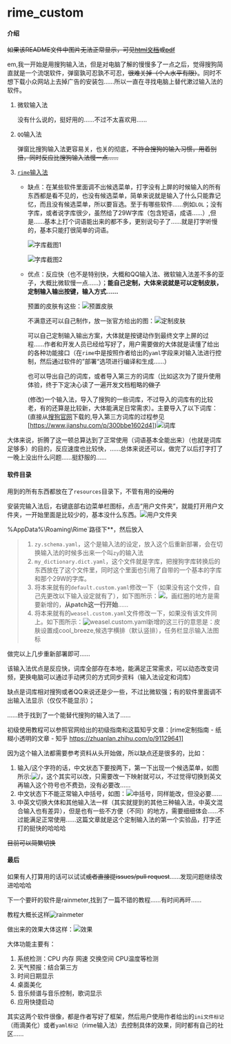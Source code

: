 # rime_custom

#### 介绍

~~如果该README文件中图片无法正常显示，可见[html文档](./README.html)或[pdf](./README.pdf)~~

em,我一开始是用搜狗输入法，但是对电脑了解的慢慢多了一点之后，觉得搜狗简直就是一个流氓软件，弹窗孰可忍孰不可忍，~~很难关掉（个人水平有限）~~。同时不想下载小众网站上去掉广告的安装包……所以一直在寻找电脑上替代漱过输入法的软件。

1. 微软输入法

   没有什么说的，挺好用的……不过不太喜欢用……

2. `QQ`输入法

   弹窗比搜狗输入法更容易关，也关的彻底，~~不符合搜狗的输入习惯，用着别扭，同时反应比搜狗输入法慢一点……~~

3. [`rime`输入法](https://rime.im/)

   - 缺点：在某些软件里面调不出候选菜单，打字没有上屏的时候输入的所有东西都是看不见的，也没有候选菜单，简单来说就是输入了什么只能靠记忆，而且没有候选菜单，所以要盲选。至于有哪些软件……例如`LOL`；没有字库，或者说字库很少，虽然给了29W字库（包含短语，成语……）,但是……基本上打个词语能出来的都不多，更别说句子了……就是打字听慢的，基本只能打很简单的词语。

     ![字库截图1](./Screenshots/1.png)

     ![字库截图2](./Screenshots/2.png)

   - 优点：反应快（也不是特别快，大概和QQ输入法、微软输入法差不多的亚子，大概比微软慢一点……）；**能自己定制，大体来说就是可以定制皮肤，定制输入输出按键，输入方式……**

     预置的皮肤有这些：![预置皮肤](./Screenshots/preview.png)

     不满意还可以自己制作，放一张官方给出的图：![定制皮肤](./Screenshots/screen.png)

     可以自己定制输入输出方案，大体就是按键动作到最终文字上屏的过程……作者和开发人员已经给写好了，用户需要做的大体就是读懂了给出的各种功能接口（在`rime`中是按照作者给出的`yaml`字段来对输入法进行控制，然后通过软件的”部署“选项进行编译和生成……）

     也可以导出自己的词库，或者导入第三方的词库（比如这次为了提升使用体验，终于下定决心读了一遍开发文档粗略的~~做了~~

     (修改)一个输入法，导入了搜狗的一些词库，不过导入的词库有的比较老，有的还算是比较新，大体能满足日常需求）。主要导入了以下词库：(直接从[搜狗官网](https://pinyin.sogou.com/dict/)下载的,导入第三方词库的过程参见[https://www.jianshu.com/p/300bbe1602d4])![词库](./ScreenShots/3.png)

大体来说，折腾了这一顿总算达到了正常使用（词语基本全能出来）（也就是词库足够多）的目的，反应速度也比较快，……总体来说还可以，做完了以后打字打了一晚上没出什么问题……挺舒服的……

#### 软件目录

用到的所有东西都放在了`resources`目录下，不管有用的~~没用的~~

安装完输入法后，右键底部右边菜单栏图标，点击“用户文件夹”，就能打开用户文件夹，一开始里面是比较少的，基本没什么东西。![用户文件夹](./Screenshots/4.png)

%AppData%\Roaming\Rime`路径下**，然后放入

> 1. `zy.schema.yaml`，这个是输入法的设定，放入这个后重新部署，会在切换输入法的时候多出来一个叫`zy`的输入法
> 2. `my_dictionary.dict.yaml`，这个文件就是字库，把搜狗字库转换后的东西放在了这个文件里，同时这个里面也引用了自带的一个基本的字库和那个29W的字库。
> 3. 将本来就有的`default.custom.yaml`修改一下（如果没有这个文件，自己先更改以下输入设定就有了），如下图所示：![](./Screenshots/red.png)，画红圈的地方是需要新增的，**从patch这一行开始**……
> 4. 将本来就有的`weasel.custom.yaml`文件修改一下，如果没有该文件同上。如下图所示：![weasel.custom.yaml](./Screenshots/red2.png)新增的这三行的意思是：皮肤设置成cool_breeze,候选字横排（默认竖排），任务栏显示输入法图标

做完以上几步重新部署即可……

该输入法优点是反应快，词库全部存在本地，能满足正常需求，可以动态改变词频，更换电脑可以通过手动拷贝的方式同步资料（输入法设定和词库）

缺点是词库相对搜狗或者QQ来说还是少一些，不过比微软强；有的软件里面调不出输入法显示（仅仅不能显示）；

……终于找到了一个能替代搜狗的输入法了……

初级使用教程可以参照官网给出的初级指南和这篇知乎文章：[rime定制指南 - 纸糊小透明的文章 - 知乎 https://zhuanlan.zhihu.com/p/91129641]

因为这个输入法都需要参考资料从头开始做，所以缺点还是很多的，比如：

1. 输入/这个字符的话，中文状态下要按两下，第一下出现一个候选菜单，如图所示:![/](./Screenshots/9.png)，这个其实可以改，只需要改一下映射就可以，不过觉得切换到英文再输入这个符号也不费劲，没有必要改……
2. 中文状态下不能正常输入中括号，如图：![中括号](./Screenshots/10.png)，同样能改，但没必要…… 
3. 中英文切换大体和其他输入法一样（其实就提到的其他三种输入法，中英文混合输入也有差异），但是也有一些不方便（不同）的地方，需要细细体会……不过能满足正常使用……这篇文章就是这个定制输入法的第一个实验品，打字还打的挺快的哈哈哈

~~目前可以简繁切换~~

#### 最后

如果有人打算用的话可以试试~~或者直接提issues/pull request~~……发现问题继续改进哈哈哈

下一个要旰的软件是rainmeter,找到了一篇不错的教程……有时间再旰……

教程大概长这样![rainmeter](./Screenshots/rainmeter.png)

做出来的效果大体这样：![效果](./Screenshots/rainmeter_goal.png)

大体功能主要有：

1. 系统检测：CPU 内存 网速 交换空间 CPU温度等检测
2. 天气预报：结合第三方
3. 时间日期显示
4. 桌面美化
5. 音乐频谱与音乐控制，歌词显示
6. 应用快捷启动

其实这两个软件很像，都是作者写好了框架，然后用户使用作者给出的`ini文件标记`（雨滴美化）或者`yaml标记`（rime输入法）去控制具体的效果，同时都有自己的社区……